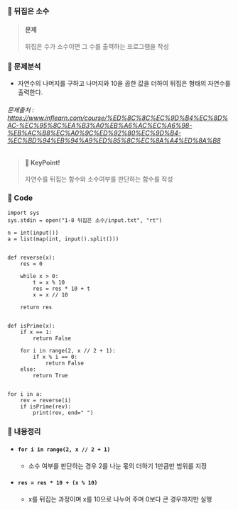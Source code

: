 ### 🥉 뒤집은 소수

> #### 문제
>
> 뒤집은 수가 소수이면 그 수를 출력하는 프로그램을 작성

### 📌 문제분석

- 자연수의 나머지를 구하고 나머지와 10을 곱한 값을 더하여 뒤집은 형태의 자연수를 출력한다.

###### 문제출처 : https://www.inflearn.com/course/%ED%8C%8C%EC%9D%B4%EC%8D%AC-%EC%95%8C%EA%B3%A0%EB%A6%AC%EC%A6%98-%EB%AC%B8%EC%A0%9C%ED%92%80%EC%9D%B4-%EC%BD%94%EB%94%A9%ED%85%8C%EC%8A%A4%ED%8A%B8

> #### 🔑 KeyPoint!
>
> 자연수를 뒤집는 함수와 소수여부를 판단하는 함수를 작성

### 🔌 Code

```
import sys
sys.stdin = open("1-8 뒤집은 소수/input.txt", "rt")

n = int(input())
a = list(map(int, input().split()))


def reverse(x):
    res = 0

    while x > 0:
        t = x % 10
        res = res * 10 + t
        x = x // 10

    return res


def isPrime(x):
    if x == 1:
        return False

    for i in range(2, x // 2 + 1):
        if x % i == 0:
            return False
    else:
        return True


for i in a:
    rev = reverse(i)
    if isPrime(rev):
        print(rev, end=" ")
```

### 📃 내용정리

- #### `for i in range(2, x // 2 + 1)`

  - 소수 여부를 판단하는 경우 2를 나눈 몫의 더하기 1만큼만 범위를 지정

- #### `res = res * 10 + (x % 10)`
  - x를 뒤집는 과정이며 x를 10으로 나누어 주며 0보다 큰 경우까지만 실행
